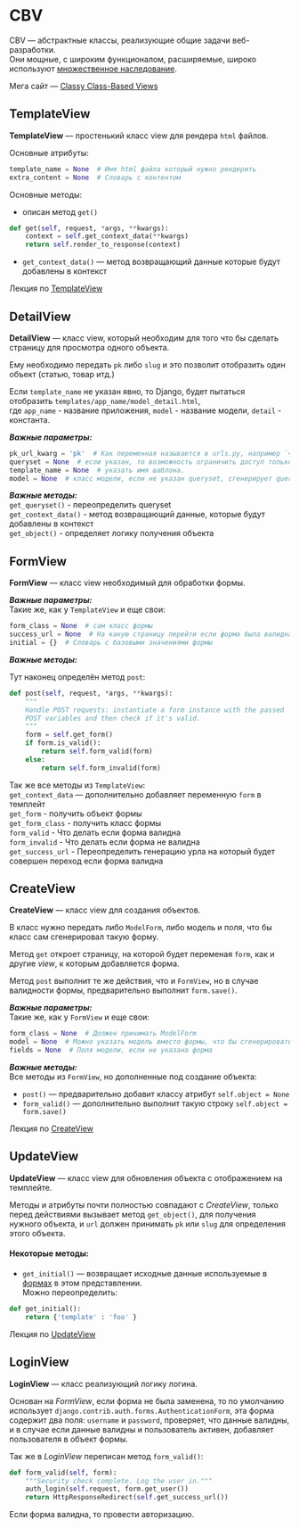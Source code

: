 # CBV

CBV — абстрактные классы, реализующие общие задачи веб-разработки.<br>
Они мощные, с широким функционалом, расширяемые, широко используют [множественное наследование](../ООП-Множественное%20наследование.md).


Мега сайт — [Classy Class-Based Views](https://ccbv.co.uk/)

## TemplateView

**TemplateView** — простенький класс view для рендера `html` файлов.

Основные атрибуты:
```python
template_name = None  # Имя html файла который нужно рендерить
extra_content = None  # Словарь с контентом
```
Основные методы:
- описан метод `get()` 
```python
def get(self, request, *args, **kwargs):
    context = self.get_context_data(**kwargs)
    return self.render_to_response(context)
```
- `get_context_data()` — метод возвращающий данные которые будут добавлены в контекст

Лекция по [TemplateView](https://github.com/DerSerhii/PythonCources/blob/master/lesson33.md#class-templateview)


## DetailView

**DetailView** — класс view, который необходим для того что бы сделать страницу для 
просмотра одного объекта.

Ему необходимо передать `pk` либо `slug` и это позволит отобразить один объект (статью, товар итд.)

Если `template_name` не указан явно, то Django, будет пытаться отобразить 
`templates/app_name/model_detail.html`,<br> 
где `app_name` - название приложения, `model` - название модели, `detail` - константа.

***Важные параметры:***
```python
pk_url_kwarg = 'pk'  # Как переменная называется в urls.py, например `<int:my_id>`
queryset = None  # если указан, то возможность ограничить доступ только для части объектов (например, убрать из возможности обновления деактивированные объекты).
template_name = None  # указать имя шаблона.
model = None  # класс модели, если не указан queryset, сгенерирует queryset из модели.
```
***Важные методы:***<br>
`get_queryset()` - переопределить queryset<br>
`get_context_data()` - метод возвращающий данные, которые будут добавлены в контекст<br>
`get_object()` - определяет логику получения объекта


## FormView

**FormView** — класс view необходимый для обработки формы.

***Важные параметры:***<br>
Такие же, как у `TemplateView` и еще свои:
```python
form_class = None  # сам класс формы
success_url = None  # На какую страницу перейти если форма была валидна
initial = {}  # Словарь с базовыми значениями формы
```
***Важные методы:***

Тут наконец определён метод `post`:
```python
def post(self, request, *args, **kwargs):
    """
    Handle POST requests: instantiate a form instance with the passed
    POST variables and then check if it's valid.
    """
    form = self.get_form()
    if form.is_valid():
        return self.form_valid(form)
    else:
        return self.form_invalid(form)
```
Так же все методы из `TemplateView`:<br>
`get_context_data` — дополнительно добавляет переменную `form` в темплейт<br>
`get_form` - получить объект формы<br>
`get_form_class` - получить класс формы<br>
`form_valid` - Что делать если форма валидна<br>
`form_invalid` - Что делать если форма не валидна<br>
`get_success_url` - Переопределить генерацию урла на который будет совершен переход если форма валидна<br>


## CreateView

**CreateView** — класс view для создания объектов.

В класс нужно передать либо `ModelForm`, либо модель и поля, что бы класс 
сам сгенерировал такую форму.

Метод `get` откроет страницу, на которой будет переменая `form`, как и другие *view*,
к которым добавляется форма.

Метод `post` выполнит те же действия, что и `FormView`, но в случае валидности 
формы, предварительно выполнит `form.save()`.

***Важные параметры:***<br>
Такие же, как у `FormView` и еще свои:
```python
form_class = None  # Должен принимать ModelForm
model = None  # Можно указать модель вместо формы, что бы сгенерировать её на ходу
fields = None  # Поля модели, если не указана форма
```
***Важные методы:*** <br>
Все методы из `FormView`, но дополненные под создание объекта: <br>
- `post()` — предварительно добавит классу атрибут `self.object = None` <br>
- `form_valid()` — дополнительно выполнит такую строку `self.object = form.save()` <br>

Лекция по [CreateView](https://github.com/PonomaryovVladyslav/PythonCources/blob/master/lesson33.md#class-createview)


## UpdateView

**UpdateView** — класс view для обновления объекта c отображением на темплейте.

Методы и атрибуты почти полностью совпадают с *CreateView*, только перед действиями 
вызывает метод `get_object()`, для получения нужного объекта, и `url` должен принимать 
`pk` или `slug` для определения этого объекта.

#### Некоторые методы:
- `get_initial()` — возвращает исходные данные используемые в 
[формах](Django-Формы(Form%20&%20ModelForm).md) в этом представлении.<br>
Можно переопределить:
```python
def get_initial():
    return {'template' : 'foo' }
```

Лекция по [UpdateView](https://github.com/PonomaryovVladyslav/PythonCources/blob/master/lesson33.md)


## LoginView

**LoginView** — класс реализующий логику логина.

Основан на *FormView*, если форма не была заменена, то по умолчанию 
использует `django.contrib.auth.forms.AuthenticationForm`, эта форма содержит 
два поля: `username` и `password`, проверяет, что данные валидны, и в случае если 
данные валидны и пользователь активен, добавляет пользователя в объект формы.

Так же в *LoginView* переписан метод `form_valid()`:
```python
def form_valid(self, form):
    """Security check complete. Log the user in."""
    auth_login(self.request, form.get_user())
    return HttpResponseRedirect(self.get_success_url())
```
Если форма валидна, то провести авторизацию.